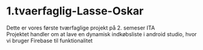 # 1.tvaerfaglig-Lasse-Oskar
Dette er vores første tværfaglige projekt på 2. semeser ITA  </br>
Projektet handler om at lave en dynamisk indkøbsliste i android studio, hvor vi bruger Firebase til funktionalitet
